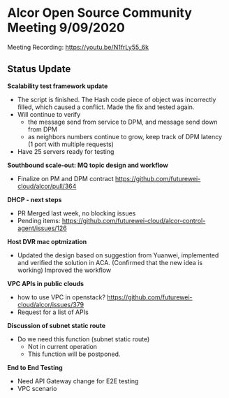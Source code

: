 # Alcor Open Source Community Meeting 9/09/2020

Meeting Recording: https://youtu.be/N1frLy55_6k

## Status Update ##

**Scalability test framework update**
- The script is finished. The Hash code piece of object was incorrectly filled, which caused a conflict. Made the fix and tested again. 
- Will continue to verify
  - the message send from service to DPM, and message send down from DPM
  - as neighbors numbers continue to grow, keep track of DPM latency (1 port with multiple requests)
- Have 25 servers ready for testing

**Southbound scale-out: MQ topic design and workflow**
- Finalize on PM and DPM contract https://github.com/futurewei-cloud/alcor/pull/364 

**DHCP - next steps**
- PR Merged last week, no blocking issues
- Pending items: https://github.com/futurewei-cloud/alcor-control-agent/issues/126

**Host DVR mac optmization**
- Updated the design based on suggestion from Yuanwei, implemented and verified the solution in ACA. (Confirmed that the new idea is working) Improved the workflow

**VPC APIs in public clouds**
- how to use VPC in openstack? https://github.com/futurewei-cloud/alcor/issues/379 
- Request for a list of APIs 

**Discussion of subnet static route**
- Do we need this function (subnet static route)
  - Not in current operation
  - This function will be postponed. 

**End to End Testing** 
- Need API Gateway change for E2E testing
- VPC scenario 
